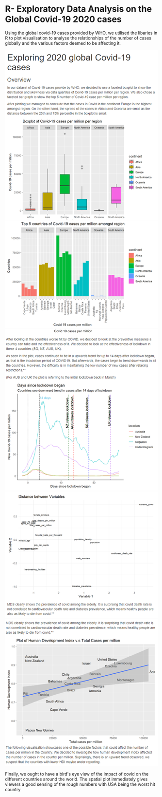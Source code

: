 # R- Exploratory Data Analysis on the Global Covid-19 2020 cases
Using the global covid-19 cases provided by WHO, we utilised the libaries in R to plot visualisation to analyse the relationships of the number of cases globally and the various factors deemed to be affecting it.

![R1](https://github.com/JiaJun98/R--Exploratory-Data-Analysis-on-the-Global-Covid-19-2020-cases-/blob/main/R(1).PNG)
![R2](https://github.com/JiaJun98/R--Exploratory-Data-Analysis-on-the-Global-Covid-19-2020-cases-/blob/main/R(2).PNG)
![R3](https://github.com/JiaJun98/R--Exploratory-Data-Analysis-on-the-Global-Covid-19-2020-cases-/blob/main/R(3).PNG)
![R4](https://github.com/JiaJun98/R--Exploratory-Data-Analysis-on-the-Global-Covid-19-2020-cases-/blob/main/R(4).PNG)
![R5](https://github.com/JiaJun98/R--Exploratory-Data-Analysis-on-the-Global-Covid-19-2020-cases-/blob/main/R(5).PNG)

Finally, we ought to have a bird's eye view of the impact of covid on the different countries around the world. The spatial plot immediately gives viewers a good sensing of the rough numbers with USA being the worst hit country
